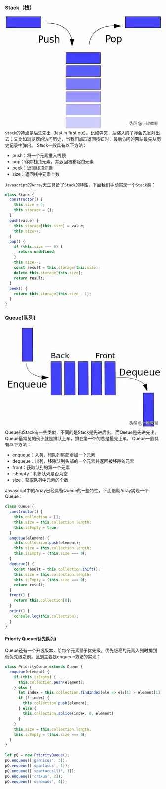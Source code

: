 ### Stack（栈）

![stack](./images/stack.png)
`Stack`的特点是后进先出（last in first out）。比如弹夹，后装入的子弹会先发射出去；又比如浏览器的访问历史，当我们点击返回按钮时，最后访问的网站最先从历史记录中弹出。
Stack一般具有以下方法：
* push：将一个元素推入栈顶
* pop：移除栈顶元素，并返回被移除的元素
* peek：返回栈顶元素
* size：返回栈中元素个数
  
`Javascript`的`Array`天生具备了`Stack`的特性，下面我们手动实现一个`Stack`类：
```js
class Stack {
  constructor() {
    this.size = 0;
    this.storage = {};
  }
  push(value) {
    this.storage[this.size] = value;
    this.size++;
  }
  pop() {
    if (this.size === 0) {
      return undefined;
    }
    this.size--;
    const result = this.storage[this.size];
    delete this.storage[this.size];
    return result;
  }
  peek() {
    return this.storage[this.size - 1];
  }
}
```

### Queue(队列)

![queue](./images/queue.png)
Queue和Stack有一些类似，不同的是Stack是先进后出，而Queue是先进先出。Queue最常见的例子就是排队上车，排在第一个的总是最先上车。
Queue一般具有以下方法：
* enqueue：入列，想队列尾部增加一个元素
* dequeue：出列，移除队列头部的一个元素并返回被移除的元素
* front：获取队列的第一个元素
* isEmpty：判断队列是否为空
* size：获取队列中元素的个数

Javascript中的Array已经具备Queue的一些特性，下面借助Array实现一个Queue：
```js
class Queue {
  constructor() {
    this.collection = [];
    this.size = this.collection.length;
    this.isEmpty = true;
  }
  enqueue(element) {
    this.collection.push(element);
    this.size = this.collection.length;
    this.isEmpty = (this.size === 0);
  }
  dequeue() {
    const result = this.collection.shift();
    this.size = this.collection.length;
    this.isEmpty = (this.size === 0);
    return result;
  }
  front() {
    return this.collection[0];
  }
  print() {
    console.log(this.collection);
  }
}
```

#### Priority Queue(优先队列)
Queue还有一个升级版本，给每个元素赋予优先级，优先级高的元素入列时排到低优先级之前。区别主要是enqueue方法的实现：
```js
class PriorityQueue extends Queue {
  enqueue(element) {
    if (this.isEmpty) {
      this.collection.push(element);
    } else {
      let index = this.collection.findIndex(ele => ele[1] > element[1]);
      if (!~index) {
        this.collection.push(element);
      } else {
        this.collection.splice(index, 0, element)
      }
    }
    this.size = this.collection.length;
    this.isEmpty = (this.size === 0);
  }
}

let pQ = new PriorityQueue();
pQ.enqueue(['gannicus', 3]);
pQ.enqueue(['spartacus', 1]);
pQ.enqueue(['spartacus111', 1]);
pQ.enqueue(['crixus', 2]);
pQ.enqueue(['oenomaus', 4]);
```